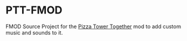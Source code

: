 # PTT-FMOD
FMOD Source Project for the [Pizza Tower Together](https://discord.gg/peppinospaghetti) mod to add custom music and sounds to it.
